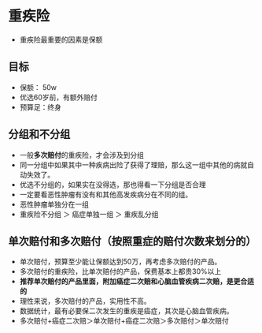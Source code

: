 # 重疾险
  - 重疾险最重要的因素是保额

## 目标
  - 保额： 50w
  - 优选60岁前，有额外赔付
  - 预算足：终身

## 分组和不分组
  - 一般**多次赔付**的重疾险，才会涉及到分组
  - 同一分组中如果其中一种疾病出险了获得了理赔，那么这一组中其他的病就自动失效了。
  - 优选不分组的，如果实在没得选，那也得看一下分组是否合理
  - 一定要看恶性肿瘤有没有和其他高发疾病分在不同的组。
  - 恶性肿瘤单独分在一组
  - 重疾险不分组 ＞ 癌症单独一组 ＞ 重疾乱分组

## 单次赔付和多次赔付（按照重症的赔付次数来划分的）
  - 单次赔付，预算至少能让保额达到50万，再考虑多次赔付的产品。
  - 多次赔付的重疾险，比单次赔付的产品，保费基本上都贵30%以上
  - **推荐单次赔付的产品里面，附加癌症二次赔和心脑血管疾病二次赔，是更合适的**
  - 理性来说，多次赔付的产品，实用性不高。
  - 数据统计，最有必要保二次发生的重疾是癌症，其次是心脑血管疾病。
  - 多次赔付+癌症二次赔＞单次赔付+癌症二次赔＞多次赔付＞单次赔付